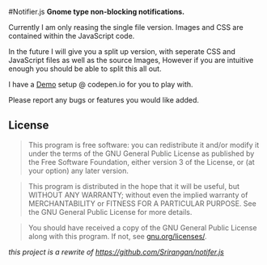 #Notifier.js
**Gnome type non-blocking notifications.**

Currently I am only reasing the single file version. Images and CSS are contained within the JavaScript code. 

In the future I will give you a split up version, with seperate CSS and JavaScript files as well as the source Images, However if you are intuitive enough you should be able to split this all out.

I have a [Demo](http://codepen.io/rlemon/full/KDujC) setup @ codepen.io for you to play with.

Please report any bugs or features you would like added.

## License

>This program is free software: you can redistribute it and/or modify
>it under the terms of the GNU General Public License as published by
>the Free Software Foundation, either version 3 of the License, or
>(at your option) any later version.

>This program is distributed in the hope that it will be useful,
>but WITHOUT ANY WARRANTY; without even the implied warranty of
>MERCHANTABILITY or FITNESS FOR A PARTICULAR PURPOSE.  See the
>GNU General Public License for more details.

>You should have received a copy of the GNU General Public License
>along with this program.  If not, see [gnu.org/licenses/](http://www.gnu.org/licenses/).



*this project is a rewrite of https://github.com/Srirangan/notifer.js*